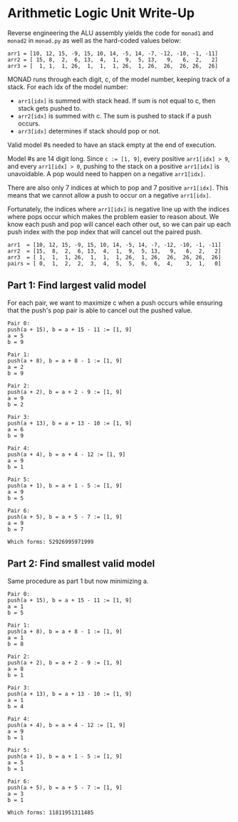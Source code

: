 # Arithmetic Logic Unit Write-Up

Reverse engineering the ALU assembly yields the code for `monad1` and `monad2`
in `monad.py` as well as the hard-coded values below:

```
arr1 = [10, 12, 15, -9, 15, 10, 14, -5, 14, -7, -12, -10, -1, -11]
arr2 = [ 15, 8,  2,  6, 13,  4,  1,  9,  5, 13,   9,   6,  2,   2]
arr3 = [  1, 1,  1, 26,  1,  1,  1, 26,  1, 26,  26,  26, 26,  26]
```

MONAD runs through each digit, c, of the model number, keeping track of a stack.
For each idx of the model number:
- `arr1[idx]` is summed with stack head. If sum is not equal to c, then stack gets pushed to.
- `arr2[idx]` is summed with c. The sum is pushed to stack if a push occurs.
- `arr3[idx]` determines if stack should pop or not.

Valid model #s needed to have an stack empty at the end of execution.

Model #s are 14 digit long. Since `c := [1, 9]`, every positive `arr1[idx] > 9`, and every `arr1[idx] > 0`,
pushing to the stack on a positive `arr1[idx]` is unavoidable. A pop would need to happen on a negative `arr1[idx]`.

There are also only 7 indices at which to pop and 7 positive `arr1[idx]`. This means that we cannot allow a push
to occur on a negative `arr1[idx]`.

Fortunately, the indices where `arr1[idx]` is negative line up with the indices where pops occur which
makes the problem easier to reason about. We know each push and pop will cancel each other out, so we
can pair up each push index with the pop index that will cancel out the paired push.

```
arr1  = [10, 12, 15, -9, 15, 10, 14, -5, 14, -7, -12, -10, -1, -11]
arr2  = [15,  8,  2,  6, 13,  4,  1,  9,  5, 13,   9,   6,  2,   2]
arr3  = [ 1,  1,  1, 26,  1,  1,  1, 26,  1, 26,  26,  26, 26,  26]
pairs = [ 0,  1,  2,  2,  3,  4,  5,  5,  6,  6,  4,    3,  1,   0]
```


## Part 1: Find largest valid model #

For each pair, we want to maximize c when a push occurs while ensuring that the push's pop pair
is able to cancel out the pushed value.

```
Pair 0:
push(a + 15), b = a + 15 - 11 := [1, 9]
a = 5
b = 9

Pair 1:
push(a + 8), b = a + 8 - 1 := [1, 9]
a = 2
b = 9

Pair 2:
push(a + 2), b = a + 2 - 9 := [1, 9]
a = 9
b = 2

Pair 3:
push(a + 13), b = a + 13 - 10 := [1, 9]
a = 6
b = 9

Pair 4:
push(a + 4), b = a + 4 - 12 := [1, 9]
a = 9
b = 1

Pair 5:
push(a + 1), b = a + 1 - 5 := [1, 9]
a = 9
b = 5

Pair 6:
push(a + 5), b = a + 5 - 7 := [1, 9]
a = 9
b = 7

Which forms: 52926995971999
```

## Part 2: Find smallest valid model #

Same procedure as part 1 but now minimizing a.

```
Pair 0:
push(a + 15), b = a + 15 - 11 := [1, 9]
a = 1
b = 5

Pair 1:
push(a + 8), b = a + 8 - 1 := [1, 9]
a = 1
b = 8

Pair 2:
push(a + 2), b = a + 2 - 9 := [1, 9]
a = 8
b = 1

Pair 3:
push(a + 13), b = a + 13 - 10 := [1, 9]
a = 1
b = 4

Pair 4:
push(a + 4), b = a + 4 - 12 := [1, 9]
a = 9
b = 1

Pair 5:
push(a + 1), b = a + 1 - 5 := [1, 9]
a = 5
b = 1

Pair 6:
push(a + 5), b = a + 5 - 7 := [1, 9]
a = 3
b = 1

Which forms: 11811951311485
```
